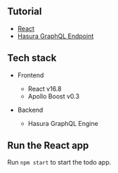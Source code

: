 Tutorial
--------

- [React](https://learn.hasura.io/graphql/react/introduction)
- [Hasura GraphQL Endpoint](https://learn.hasura.io/graphql)

Tech stack
----------

- Frontend
    - React v16.8
    - Apollo Boost v0.3

- Backend
    - Hasura GraphQL Engine

Run the React app
-----------------

Run `npm start` to start the todo app.